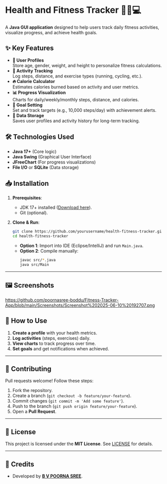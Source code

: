 # Health and Fitness Tracker 🏃‍♂️💻
A **Java GUI application** designed to help users track daily fitness activities, visualize progress, and achieve health goals.
## ✨ Key Features
- **📝 User Profiles**  
  Store age, gender, weight, and height to personalize fitness calculations.
- **🏃 Activity Tracking**  
  Log steps, distance, and exercise types (running, cycling, etc.).
- **🔥 Calorie Calculator**  
  Estimates calories burned based on activity and user metrics.
- **📊 Progress Visualization**  
  Charts for daily/weekly/monthly steps, distance, and calories.
- **🎯 Goal Setting**  
  Set and track targets (e.g., 10,000 steps/day) with achievement alerts.
- **💾 Data Storage**  
  Saves user profiles and activity history for long-term tracking.

## 🛠️ Technologies Used
- **Java 17+** (Core logic)
- **Java Swing** (Graphical User Interface)
- **JFreeChart** (For progress visualizations)
- **File I/O** or **SQLite** (Data storage) 
## 📥 Installation
1. **Prerequisites**:  
   - JDK 17+ installed ([Download here](https://www.oracle.com/java/technologies/javase-downloads.html)).
   - Git (optional).

2. **Clone & Run**:
   ```bash
   git clone https://github.com/yourusername/health-fitness-tracker.git
   cd health-fitness-tracker
   ```
   - **Option 1**: Import into IDE (Eclipse/IntelliJ) and run `Main.java`.  
   - **Option 2**: Compile manually:
     ```bash
     javac src/*.java
     java src/Main
     ```

---

## 🖼️ Screenshots 
https://github.com/poornasree-boddu/Fitness-Tracker-App/blob/main/Screenshots/Screenshot%202025-06-10%20192707.png



## 📝 How to Use
1. **Create a profile** with your health metrics.
2. **Log activities** (steps, exercises) daily.
3. **View charts** to track progress over time.
4. **Set goals** and get notifications when achieved.

---

## 🤝 Contributing
Pull requests welcome! Follow these steps:
1. Fork the repository.
2. Create a branch (`git checkout -b feature/your-feature`).
3. Commit changes (`git commit -m 'Add some feature'`).
4. Push to the branch (`git push origin feature/your-feature`).
5. Open a **Pull Request**.

---

## 📜 License
This project is licensed under the **MIT License**. See [LICENSE](LICENSE) for details.

---

## 🙏 Credits
- Developed by **[B V POORNA SREE](https://github.com/poornasree-boddu)**.
